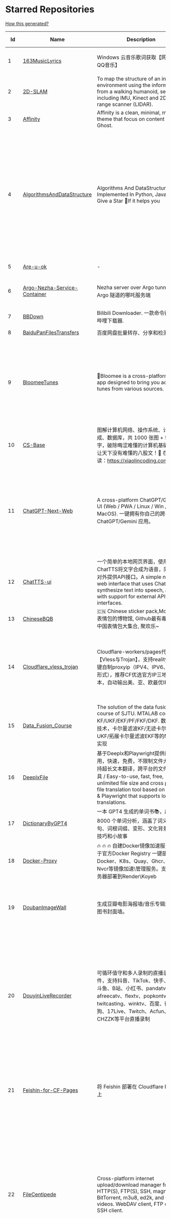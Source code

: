 # Starred Repositories  
[How this generated?](../master/USAGE.md)  
  
| Id 			| Name			| Description | Star Counts | Topics/Tags   | Last Updated 	|  
| ----------- | ----------- 	| ----------- | ----------- | ----------- 	| -----------   |  
|1|[163MusicLyrics](https://github.com/jitwxs/163MusicLyrics.git)|Windows 云音乐歌词获取【网易云、QQ音乐】|2077|neteasecloud, lyrics, 163music, srt, qqmusic|25-8-2024|  
|2|[2D-SLAM](https://github.com/Pontusun/2D-SLAM.git)|To map the structure of an indoor environment using the information from a walking humanoid, sensors including IMU, Kinect and 2D laser range scanner (LIDAR).|14||2-4-2015|  
|3|[Affinity](https://github.com/Showfom/Affinity.git)|Affinity is a clean, minimal, modern theme that focus on content for Ghost.|137|ghost, ghost-theme, ghost-themes|16-12-2019|  
|4|[AlgorithmsAndDataStructure](https://github.com/Py-Contributors/AlgorithmsAndDataStructure.git)|Algorithms And DataStructure Implemented In Python, Java & CPP, Give a Star 🌟If it helps you|945|data-structures, algorithms-and-data-structures, python-data-structures, python-algorithms, backtracking-algorithm, linkedlist, algorithm, cpp, python, algorithms, open-source, java, javascript, python3, computer-science|2-6-2024|  
|5|[Are-u-ok](https://github.com/AUK9527/Are-u-ok.git)|-|9126||13-8-2024|  
|6|[Argo-Nezha-Service-Container](https://github.com/fscarmen2/Argo-Nezha-Service-Container.git)|Nezha server over Argo tunnel 使用 Argo 隧道的哪吒服务端|635|nezha, probe, argo, cloudflared, paas, tunnel, vps|24-9-2024|  
|7|[BBDown](https://github.com/nilaoda/BBDown.git)|Bilibili Downloader. 一款命令行式哔哩哔哩下载器.|9775|downloader|1-9-2024|  
|8|[BaiduPanFilesTransfers](https://github.com/hxz393/BaiduPanFilesTransfers.git)|百度网盘批量转存、分享和检测工具|1475|baidu, gui, windows|25-10-2024|  
|9|[BloomeeTunes](https://github.com/HemantKArya/BloomeeTunes.git)|🌸Bloomee is a cross-platform music app designed to bring you ad-free tunes from various sources. 🌼🎵|385|android, android-app, bloc, flutter, flutter-apps, just-audio, music, music-player, saavn, youtube, downloader, spotify, music-client, windows, dart, hacktoberfest|16-10-2024|  
|10|[CS-Base](https://github.com/xiaolincoder/CS-Base.git)|图解计算机网络、操作系统、计算机组成、数据库，共 1000 张图 + 50 万字，破除晦涩难懂的计算机基础知识，让天下没有难懂的八股文！🚀 在线阅读：https://xiaolincoding.com  |14462|java, cpp, python, c, golang, linux, network, tcp|30-8-2024|  
|11|[ChatGPT-Next-Web](https://github.com/ChatGPTNextWeb/ChatGPT-Next-Web.git)|A cross-platform ChatGPT/Gemini UI (Web / PWA / Linux / Win / MacOS). 一键拥有你自己的跨平台 ChatGPT/Gemini 应用。|76160|chatgpt, nextjs, vercel, webui, cross-platform, tauri, tauri-app, react, desktop, gemini, fe, gemini-pro, gemini-server, gemini-ultra, ollama, groq, claude, calclaude, gpt-4o|31-10-2024|  
|12|[ChatTTS-ui](https://github.com/jianchang512/ChatTTS-ui.git)|一个简单的本地网页界面，使用ChatTTS将文字合成为语音，同时支持对外提供API接口。A simple native web interface that uses ChatTTS to synthesize text into speech, along with support for external API interfaces.|6149|tts, chattts|29-8-2024|  
|13|[ChineseBQB](https://github.com/zhaoolee/ChineseBQB.git)|🇨🇳 Chinese sticker pack,More joy / 表情包的博物馆, Github最有毒的仓库, 中国表情包大集合, 聚欢乐~|12224||29-9-2024|  
|14|[Cloudflare_vless_trojan](https://github.com/yonggekkk/Cloudflare_vless_trojan.git)|Cloudflare-workers/pages代理脚本【Vless与Trojan】，支持reality协议一键自制proxyip（IPV4、IPV6、域名三形式），推荐CF优选官方IP三地区脚本，自动输出美、亚、欧最优IP|4776|cdn, vless, cloudflare-workers, v2ray, xray, ygkkk, cloudflare-pages, cloudflare, trojan, base64, clash-meta, sing-box, reality|30-10-2024|  
|15|[Data_Fusion_Course](https://github.com/ChangjingLiu/Data_Fusion_Course.git)|The solution of the data fusion  course of SJTU. MTALAB code for KF/UKF/EKF/PF/FKF/DKF. 数据融合技术，卡尔曼滤波KF/无迹卡尔曼滤波UKF/拓展卡尔曼滤波EKF等的MATLAB实现|68|kalman-filter, kalman|9-7-2023|  
|16|[DeeplxFile](https://github.com/infrost/DeeplxFile.git)|基于Deeplx和Playwright提供的简单易用，快速，免费，不限制文件大小，支持超长文本翻译，跨平台的文件翻译工具 / Easy-to-use, fast, free, unlimited file size and cross platform file translation tool based on Deeplx & Playwright that supports long text translations.|571||31-10-2024|  
|17|[DictionaryByGPT4](https://github.com/Ceelog/DictionaryByGPT4.git)|一本 GPT4 生成的单词书📚，超过 8000 个单词分析，涵盖了词义、例句、词根词缀、变形、文化背景、记忆技巧和小故事|3708|gpt-4, gpt4|14-10-2024|  
|18|[Docker-Proxy](https://github.com/dqzboy/Docker-Proxy.git)|🔥 🔥 🔥 自建Docker镜像加速服务，基于官方Docker  Registry 一键部署Docker、K8s、Quay、Ghcr、Mcr、Nvcr等镜像加速\管理服务。支持免服务器部署到Render\Koyeb|1933|docker-proxy, docker-registry, gcr-registry|27-10-2024|  
|19|[DoubanImageWall](https://github.com/icue/DoubanImageWall.git)|生成豆瓣电影海报墙/音乐专辑封面墙/图书封面墙。|209|douban, douban-movie, douban-music, douban-crawler, douban-spider, douban-book|15-8-2024|  
|20|[DouyinLiveRecorder](https://github.com/ihmily/DouyinLiveRecorder.git)|可循环值守和多人录制的直播录制软件，支持抖音、TikTok、快手、虎牙、斗鱼、B站、小红书、pandatv、afreecatv、flextv、popkontv、twitcasting、winktv、百度、微博、酷狗、17Live、Twitch、Acfun、CHZZK等平台直播录制|4803|douyin-live, video-downloader, douyin-api, douyulive, live-recorder, tiktok-api, tiktoklive, spider, afreecatv, douyin, tiktok, flextv, twitcasting, pandatv, douyu, huya, weibo-live, twitch, showroom-live, acfun-live|30-10-2024|  
|21|[Feishin-for-CF-Pages](https://github.com/GenshinMinecraft/Feishin-for-CF-Pages.git)|将 Feishin 部署在 Cloudflare Pages 上|15|cloudflare, cloudflare-pages, jellyfin, jellyfin-client, jellyfin-web, music-library, music-player, navidrome, navidrome-client|5-10-2024|  
|22|[FileCentipede](https://github.com/filecxx/FileCentipede.git)|Cross-platform internet upload/download manager for HTTP(S), FTP(S), SSH, magnet-link, BitTorrent, m3u8, ed2k, and online videos.  WebDAV client, FTP client, SSH client.|7657|bittorrent-client, download-manager, download-videos, bt, magnet, libtorrent, http-client, ftp-client, download, video-downloader, stream-downloader, torrent, qbittorrent, transmission, webdav-client, ssh-client, m3u8, remote-download, qt|25-10-2024|  
|23|[FileCodeBox](https://github.com/vastsa/FileCodeBox.git)|文件快递柜-匿名口令分享文本，文件，像拿快递一样取文件（FileCodeBox - File Express Cabinet - Anonymous Passcode Sharing Text, Files, Like Taking Express Delivery for Files）|4015|python, anonymous, fastapi, tool, filecodebox|16-10-2024|  
|24|[FreeControl](https://github.com/pdone/FreeControl.git)|在PC上控制Android设备|1966|android, adb, scrcpy|19-7-2024|  
|25|[GoMusic](https://github.com/Bistutu/GoMusic.git)|迁移网易云/QQ音乐歌单至 Apple/Youtube/Spotify Music|934||4-10-2024|  
|26|[HackSTLinkUpgrade](https://github.com/armink/HackSTLinkUpgrade.git)|暴力升级你的 ST-Link 及 STM32CubeIDE|97|st-link, stm32, stcubeide, cubeide|4-12-2022|  
|27|[IPDB](https://github.com/ymyuuu/IPDB.git)|Cloudflare反代优选IP库|1431||31-10-2024|  
|28|[Implementation-of-Hector-SLAM-and-Autonomous-Navigation](https://github.com/Badri-R-S/Implementation-of-Hector-SLAM-and-Autonomous-Navigation.git)|Designed a mobile robot controlled using Raspberry Pi. Used hector mapping and AMCL to map the environment and localize the robot. Dijkstra Algorithm was used to autonomously navigate the robot.|2|amcl, hector-slam, ros, slam|13-11-2022|  
|29|[InnerTune](https://github.com/z-huang/InnerTune.git)|A Material 3 YouTube Music client for Android|4578|music, music-player, youtube, android, youtube-music, material-design, materialyou, innertube|29-10-2024|  
|30|[Matsuri](https://github.com/MatsuriDayo/Matsuri.git)|Matsuri (茉莉) / V2Ray / universal proxy toolchain for Android / Fork of SagerNet|2527|android, shadowsocks, v2ray, anticensorship|30-6-2023|  
|31|[MixTeX-Latex-OCR](https://github.com/RQLuo/MixTeX-Latex-OCR.git)|MixTeX multimodal LaTeX, ZhEn, and, Table OCR. It performs efficient CPU-based inference in a local offline on Windows.|801|computer-vision, deep-learning, latex, machine-learning, ocr, onnx, python|1-10-2024|  
|32|[Motrix](https://github.com/agalwood/Motrix.git)|A full-featured download manager.|45555|motrix, aria2, download-manager, macos, windows, linux, bittorrent, magnet, electron, bt, mac, download, torrent|7-6-2023|  
|33|[MouseClickTool](https://github.com/lalakii/MouseClickTool.git)|简单好用的鼠标连点器，体积小巧，性能好好的~鼠标连点器，当前版本体积仅16KB。|356|mouseclick, mouse, mouseclicker, autoclicker|26-10-2024|  
|34|[NaiveProxy-yg](https://github.com/yonggekkk/NaiveProxy-yg.git)|NaiveProxy多功能一键脚本，全网独家的多端口复用功能、自定义伪装站|311|acme, naiveproxy, warp, ygkkk|18-12-2023|  
|35|[NotionNext](https://github.com/tangly1024/NotionNext.git)|使用 NextJS + Notion API 实现的，支持多种部署方案的静态博客，无需服务器、零门槛搭建网站，为Notion和所有创作者设计。 (A static blog built with NextJS and Notion API, supporting multiple deployment options. No server required, zero threshold to set up a website. Designed for Notion and all creators.)|7733|tailwindcss, vercel, nextjs, react, blog, notion, zeabur|31-10-2024|  
|36|[Oracle-server-keep-alive-script](https://github.com/spiritLHLS/Oracle-server-keep-alive-script.git)|服务器资源占用脚本(甲骨文服务器保活脚本)(Oracle Server Keep Alive Script)|1625|alive, centos, debian, oracle, redhat, server, ubuntu, bash, oracle-cloud, dynamic, speedtest-cli, speedtest-go|22-10-2023|  
|37|[Oracle_OneKey_Active](https://github.com/Mrmineduce21/Oracle_OneKey_Active.git)|为了应对甲骨文最新回收机制而作的垃圾脚本|301||15-3-2023|  
|38|[PT-Plugin-Plus](https://github.com/pt-plugins/PT-Plugin-Plus.git)|PT 助手 Plus，为 Microsoft Edge、Google Chrome、Firefox 浏览器插件（Web Extensions），主要用于辅助下载 PT 站的种子。|6883|chrome-extension, firefox-addon, web-extension, edge-extension|3-10-2024|  
|39|[PathPlanning](https://github.com/zhm-real/PathPlanning.git)|Common used path planning algorithms with animations.|8005|astar, anytime-repairing-astar, learning-realtime-astar, realtime-adaptive-astar, lifelong-planning-astar, dstar, dstar-lite, anytime-dstar, rrt, rrt-star, rrt-connect, dynamic-rrt, extended-rrt, informed-rrt-star, fast-marching-trees, rrt-star-smart, batch-informed-trees, path-planning|14-12-2020|  
|40|[ROS-Autonomous-Robot](https://github.com/Abinay-Brown/ROS-Autonomous-Robot.git)|Autonomous Differential Drive Robot equipped with LIDAR AND IMU uses Hector-SLAM for mapping and ROS Navigation Stack to navigate autonomously|9||27-7-2023|  
|41|[Rin](https://github.com/openRin/Rin.git)|⚡Dynamic blog based on Cloudflare Pages + Workers + D1 + R2|1529|blog, bun, bunjs, framework, web, cloudflare, cloudflare-workers, elysiajs, react|22-10-2024|  
|42|[STranslate](https://github.com/ZGGSONG/STranslate.git)|A ready-to-use, ready-to-go translation ocr tool developed by WPF/WPF 开发的一款即开即用、即用即走的翻译、OCR工具|1995|deepl, wpf, mvvm, bing, openai, ocr, paddleocr, stranslate|29-10-2024|  
|43|[Shadowrocket-ADBlock-Rules](https://github.com/h2y/Shadowrocket-ADBlock-Rules.git)|提供多款 Shadowrocket 规则，带广告过滤功能。用于 iOS 未越狱设备选择性地自动翻墙。|15642|shadowrocket, surge, gfw, shadowsocks, shadowsocksr, ssr, proxy|12-4-2021|  
|44|[SteamTools](https://github.com/BeyondDimension/SteamTools.git)|🛠「Watt Toolkit」是一个开源跨平台的多功能 Steam 工具箱。|20171|steam, csharp, dotnet, wpf, mvvm, xaml, avalonia, avaloniaui, dotnetcore, cross-platform, steamtools, linux-app, windows-app, macos-app, ios-app, android-app, crossplatform|21-10-2024|  
|45|[TVBox](https://github.com/2hacc/TVBox.git)|TVBox 网络接口，更新速度快，接口访问速度快且稳定！|4783|tvbox|29-3-2024|  
|46|[Telegraph-Image](https://github.com/cf-pages/Telegraph-Image.git)|Image Hosting solution, Flickr/imgur alternative, make it easy for users to share their images. Using Cloudflare Pages and Telegraph.|3368|cloudflare, cloudflare-pages, flickr, image, image-host, image-hosting, image-sharing, imgur, serverless, telegraph, upload-images|26-9-2024|  
|47|[ToastFish](https://github.com/Uahh/ToastFish.git)|一个利用摸鱼时间背单词的软件。|5295||27-1-2023|  
|48|[Umi-OCR](https://github.com/hiroi-sora/Umi-OCR.git)|OCR software, free and offline. 开源、免费的离线OCR软件。支持截屏/批量导入图片，PDF文档识别，排除水印/页眉页脚，扫描/生成二维码。内置多国语言库。|26875|paddleocr, ocr, ocr-python, umi-ocr, qml, qt, screenshot|18-10-2024|  
|49|[UnblockNeteaseMusic](https://github.com/nondanee/UnblockNeteaseMusic.git)|Revive unavailable songs for Netease Cloud Music|17419|netease-cloud-music, unblocker, proxy-server|22-12-2020|  
|50|[VipVideo](https://github.com/iodefog/VipVideo.git)|各大网站vip视频、世界杯直播（CCTV5）免费观看 - Mac版。付费电影，VIP会员剧等，去广告播放。自用视频或者电影URL，音乐破解URL，CCTV等电视播放URL，爱奇艺、腾讯视频、芒果视频、bilibili、美剧、韩剧、日剧、音乐破解|3140||18-1-2023|  
|51|[WorkerVless2sub](https://github.com/cmliu/WorkerVless2sub.git)|这个是一个将 Cloudflare Workers - VLESS 搭配 自建优选域名 的 订阅生成器|3602||20-10-2024|  
|52|[X-TRACK](https://github.com/FASTSHIFT/X-TRACK.git)|A GPS bicycle speedometer that supports offline maps and track recording |5514|gps, gps-tracking, bicycle, speedometer, offline-maps, mcu, lvgl, mvp, gpx|27-9-2024|  
|53|[Y-TOC](https://github.com/struy-cn/Y-TOC.git)|-|103||24-3-2024|  
|54|[YYeTsBot](https://github.com/tgbot-collection/YYeTsBot.git)|🎬 人人影视 机器人和网站，包含人人影视全部资源以及众多网友的网盘分享|14201|yyets, telegram-bot, movies, tv-shows, bot, zimuxia|21-7-2024|  
|55|[alidrive-uploader-for-baota](https://github.com/aoaostar/alidrive-uploader-for-baota.git)|阿里云盘上传宝塔插件|102||28-7-2022|  
|56|[aliyundrive-webdav](https://github.com/messense/aliyundrive-webdav.git)|阿里云盘 WebDAV 服务|9618|aliyundrive, aliyundrive-client, webdav-server, openwrt-package, luci-app|23-7-2024|  
|57|[aria2](https://github.com/aria2/aria2.git)|aria2 is a lightweight multi-protocol & multi-source, cross platform download utility operated in command-line. It supports HTTP/HTTPS, FTP, SFTP, BitTorrent and Metalink.|35671|cpp11, http, ftp, sftp, bittorrent, rpc, download, metalink|30-6-2024|  
|58|[awesome-cloudflare](https://github.com/zhuima/awesome-cloudflare.git)|⛅️ 精选的 Cloudflare 工具、开源项目、指南、博客和其他资源列表。/ ⛅️ A curated list of Cloudflare tools, open source projects, guides, blogs and other resources.|8531||29-10-2024|  
|59|[awesome-english-ebooks](https://github.com/hehonghui/awesome-english-ebooks.git)|经济学人(含音频)、纽约客、卫报、连线、大西洋月刊等英语杂志免费下载,支持epub、mobi、pdf格式, 每周更新|21895|download, ebooks, economist, economist-ebooks, new-yorker, pdf|25-10-2024|  
|60|[awesome-social-media-downloader](https://github.com/DangJin/awesome-social-media-downloader.git)|👿 收录了一些能够免费下载油管、B 站、抖音等平台视频的下载工具。Some download tools that can freely download videos from platforms such as YouTube, Bilibili, Douyin, etc. have been included.|1074|downloader, bilibili-download, iqiyi, video, youku, youtube-dl|24-6-2024|  
|61|[awesome-testflight-link](https://github.com/pluwen/awesome-testflight-link.git)|Collection of Testflight public app link（iOS/iPad OS/macOS）。|3652|testflight, app, collection, ios, iphone, ipad, macos|30-10-2024|  
|62|[awesome-toolbox-chinese](https://github.com/bestxtools/awesome-toolbox-chinese.git)|🧰 优秀工具箱集合 - 收集，推荐好用、优秀的工具箱。工具箱大全。  https://awesome-toolbox-chinese.bestxtools.com/   https://😎🧰.bestxtools.com/|1007|toolbox, toolboxes, tools, awesome-list, awesome, awesome-toolbox, awesome-tools, online-tools, online-tools-websites, bestxtools|28-8-2023|  
|63|[bili2text](https://github.com/lanbinshijie/bili2text.git)|Bilibili视频转文字，一步到位，输入链接即可使用|581||31-10-2024|  
|64|[biliup](https://github.com/biliup/biliup.git)|全自动录播、直播录制、分p投稿工具，支持twitch、ytb频道搬运。|3346|bilibili, huya, douyu, douyin, bilibiliupload, youtube, twitch, downloader, download|26-10-2024|  
|65|[cashbook](https://github.com/dingdangdog/cashbook.git)|Docker部署的Web记账本。|76|cashbook, web, docker, ledger|30-10-2024|  
|66|[clash-verge-rev](https://github.com/clash-verge-rev/clash-verge-rev.git)|Continuation of Clash Verge - A Clash Meta GUI based on Tauri (Windows, MacOS, Linux)|36882|clash, clash-meta, clash-verge, linux, mac, tauri-app, windows, mihomo|30-10-2024|  
|67|[cloudflare](https://github.com/ip-scanner/cloudflare.git)|-|3694||14-2-2024|  
|68|[cloudflare_temp_email](https://github.com/dreamhunter2333/cloudflare_temp_email.git)|CloudFlare free temp domain email 免费收发 临时域名邮箱 支持附件 IMAP SMTP TelegramBot|2455|cloudflare-email, cloudflare-pages, cloudflare-workers, email, free|27-9-2024|  
|69|[dijkstras-algorithm](https://github.com/mburst/dijkstras-algorithm.git)|Implementations of Dijkstra's shortest path algorithm in different languages|526||21-2-2023|  
|70|[echarts](https://github.com/apache/echarts.git)|Apache ECharts is a powerful, interactive charting and data visualization library for browser|60526|echarts, data-visualization, charts, charting-library, visualization, apache, data-viz, canvas, svg|30-10-2024|  
|71|[eno-music](https://github.com/cloudflypeng/eno-music.git)|-|492||30-10-2024|  
|72|[extract_forward_tgbot](https://github.com/AhFeil/extract_forward_tgbot.git)|存储转发给它的消息，并能推送到网页，方便查看编辑信息，附带拼接图片、视频转 GIF 功能。 Store the messages forwarded to it, and be able to push them to the web page, for easy viewing and editing of the information.|103|python3, telegram-bot|22-6-2024|  
|73|[fideo-live-record](https://github.com/chenfan0/fideo-live-record.git)|A convenient live broadcast recording software! Supports Tiktok, Youtube, Twitch, Bilibili, Bigo!(一款方便的直播录制软件! 支持tiktok, youtube, twitch, 抖音，虎牙，斗鱼，快手，微博，网易cc，bilibili，花椒, 淘宝, 京东) |1023|douyin, douyu, ffmpeg, live-record, mac, tiktok, twitch, window, youtube, bigo, taobao, weibo, huya|30-10-2024|  
|74|[free](https://github.com/freefq/free.git)|翻墙、免费翻墙、免费科学上网、免费节点、免费梯子、免费ss/v2ray/trojan节点、蓝灯、谷歌商店、翻墙梯子|36930|fanqiang, v2ray, lantern, trojan, freefq, gfw, vmess, bulink, vpn, shadowsocks|6-2-2024|  
|75|[fusion](https://github.com/0x2E/fusion.git)|A lightweight, self-hosted friendly RSS aggregator and reader|1090|rss, rss-aggregator, rss-reader, self-hosted|29-9-2024|  
|76|[get_jobs](https://github.com/loks666/get_jobs.git)|💼【AI找工作助手】全平台自动投简历脚本：(boss、前程无忧、猎聘、拉勾、智联招聘)|755|resume, submit, voluntarily|31-10-2024|  
|77|[get_subscribe](https://github.com/ermaozi/get_subscribe.git)|✈️ 免费机场  / 免费VPN -> 自动获取免 clash/v2ray/trojan/sr/ssr 订阅链接，间隔12小时持续更新   科学上网   翻墙|6896|clash, v2ray, trojan, trojan-go, sr, ssr, android, vpn|31-10-2024|  
|78|[halo](https://github.com/halo-dev/halo.git)|强大易用的开源建站工具。|33920|halo, cms, halocms, content-management-system, blog, blog-engine|31-10-2024|  
|79|[haoruanfenxiang](https://github.com/yoyodadada/haoruanfenxiang.git)|好软分享|4231||30-10-2024|  
|80|[hector_slam_Ceres](https://github.com/wenbowen123/hector_slam_Ceres.git)|"Localization and Perception for Control and Decision-Making of a Low-Speed Autonomous Shuttle in a Campus Pilot Deployment." SAE International Journal of Connected and Automated Vehicles 1, no. 12-01-02-0003 (2018).|23|slam, robotics, self-driving-car, ceres-solver|21-4-2019|  
|81|[hexo](https://github.com/hexojs/hexo.git)|A fast, simple & powerful blog framework, powered by Node.js.|39443|hexo, javascript, nodejs, static-site-generator, typescript|14-10-2024|  
|82|[hexo-pro](https://github.com/wuzheng228/hexo-pro.git)|-|61||28-9-2024|  
|83|[hexo.github.io](https://github.com/wuhu-pig/hexo.github.io.git)|-|1||27-8-2024|  
|84|[html5-speedtest](https://github.com/insoxin/html5-speedtest.git)|一个基于HTML5的Speedtest 开源速度测试(服务器网速)只有9kb的精简汉化|112|html5-speedtest, speedtest|20-9-2019|  
|85|[iptv-sources](https://github.com/HerbertHe/iptv-sources.git)|Autoupdate iptv sources|6504|iptv, iptv-channels, iptv-m3u, m3u, kodi, tvbox, diyp, docker|7-9-2024|  
|86|[iptv-sources](https://github.com/wuhu-pig/iptv-sources.git)|自动抓取更新iptv源 Autoupdate iptv sources|1||17-12-2023|  
|87|[jpg2gif](https://github.com/hellodk34/jpg2gif.git)|把telegram导出的jpg/jpeg/png静态表情图片转换成微信能够导入的.gif文件|84|sticker, stickers, telegram|10-4-2024|  
|88|[keyword_alert_bot](https://github.com/Hootrix/keyword_alert_bot.git)|telegram keyword alert bot ⏰|253|telegram-bot, bot, python, telegram, docker, sqlite|11-7-2024|  
|89|[live](https://github.com/wwb521/live.git)|更新高质量电视直播源，欢迎大家使用，永久免费|1839||24-10-2024|  
|90|[lottie-converter](https://github.com/ed-asriyan/lottie-converter.git)|Converts Lottie Animations (.json / .lottie) and Telegram stickers (*.tgs) to GIF / PNG / APNG / WEBP / WEBM|819|tgs, telegram, gif, sticker, lottie, stickers, animated-stickers, gifski, webp, apng, png, tgs-to-apng, tgs-to-gif, tgs-to-png, tgs-to-webp, lottie-to-apng, lottie-to-gif, lottie-to-webp, lottie-to-webm, webm|29-9-2024|  
|91|[matlab_motion_planning](https://github.com/ai-winter/matlab_motion_planning.git)|Motion planning and Navigation of AGV/AMR：matlab implementation of Dijkstra, A*, Theta*, JPS, D*, LPA*, D* Lite, RRT, RRT*, RRT-Connect, Informed RRT*, ACO, Voronoi, PID, LQR, MPC, APF, RPP, DWA, DDPG, Bezier, B-spline, Dubins, Reeds-Shepp etc.|313|a-star, d-star, dijkstra, dynamic-window-approach, informed-rrt-star, jump-point-search, motion-planning, rrt, rrt-connect, rrt-star, ant-colony-optimization, pid-control, voronoi, theta-star, artificial-potential-field, lqr-controller, mpc-control|8-2-2024|  
|92|[mdx-notes](https://github.com/maqi1520/mdx-notes.git)|⛷ Cross-platform note-taking software, public layout editor, using MDX ⛷ 跨平台笔记软件，公众号排版编辑器，使用MDX来排版|1061|mdx, markdown-editor, markdown, nextjs, note-taking, notes|27-10-2024|  
|93|[mihomo](https://github.com/MetaCubeX/mihomo.git)|A simple Python Pydantic model for Honkai: Star Rail parsed data from the Mihomo API.|16316|honkai-star-rail, mihomo, python, star-rail-api|20-10-2024|  
|94|[n8n](https://github.com/n8n-io/n8n.git)|Free and source-available fair-code licensed workflow automation tool. Easily automate tasks across different services.|47977|automation, automated, ipaas, n8n, workflow, typescript, node, self-hosted, integrations, workflow-automation, cli, development, docker, low-code, low-code-development-platform, data-flow, integration-framework, apis, low-code-platform, no-code|31-10-2024|  
|95|[nekoray](https://github.com/MatsuriDayo/nekoray.git)|Qt based cross-platform GUI proxy configuration manager (backend: sing-box)|13137|linux, proxy, qt, shadowsocks, sing-box, trojan, v2ray, vless, vmess, windows|9-10-2024|  
|96|[new-pac](https://github.com/Alvin9999/new-pac.git)|翻墙-科学上网、自由上网、免费科学上网、免费翻墙、油管youtube、fanqiang、软件、VPN、一键翻墙浏览器，vps一键搭建翻墙服务器脚本/教程，免费shadowsocks/ss/ssr/v2ray/goflyway账号/节点，翻墙梯子，电脑、手机、iOS、安卓、windows、Mac、Linux、路由器翻墙、科学上网、youtube视频下载、美区apple id共享账号|55364|fanqiang, free-ssr, free-ss, ssr, shadowsocks, v2ray, gfw, shadowsocksr, ss, vmess, brook, goflyway, naiveproxy, freegate, kcptun, trojan, vpn, lantern|31-10-2024|  
|97|[ott](https://github.com/jianchang512/ott.git)|Api tool for local offline text translation supporting multiple languages/支持多语言的本地离线文字翻译api|445|translate, translation, translator|25-9-2024|  
|98|[pdf2docxserver](https://github.com/infrost/pdf2docxserver.git)|A server app to convert pdf to docx based on pdf2docx/ 基于 pdf2docx 将 pdf 转换为 docx 的服务程序|24||1-9-2024|  
|99|[plugins](https://github.com/typecho-fans/plugins.git)|Typecho Fans插件作品目录|1758|typecho, typecho-plugin, php, javascript|31-8-2024|  
|100|[qrcp](https://github.com/claudiodangelis/qrcp.git)|:zap: Transfer files over wifi from your computer to your mobile device by scanning a QR code without leaving the terminal.|9981|utility, golang, qrcode, cli, command-line|1-9-2024|  
|101|[radishes](https://github.com/radishes-music/radishes.git)|Cross-platform copyright-free music platform（跨平台的无版权的音乐平台）. 支持 windows / macos / linux / web|1101|radishes, music, electron, vue3, typescript, id3-writer, id3-reader, music-player, unblock, vip|26-5-2024|  
|102|[reference](https://github.com/jaywcjlove/reference.git)|为开发人员分享快速参考备忘清单(速查表)|12147|javascript, docker, npm, npm-package, semver, toml, typescript, cheatsheet, references, reactjs|29-10-2024|  
|103|[reinstall](https://github.com/bin456789/reinstall.git)|一键DD/重装脚本 (One-click reinstall OS on VPS)|2530|reinstall, vps, netboot, netinstall, boot, distro, grub, linux, operating-systems, os, windows, netinst, installer, iso, liveos, shell-script, alpine, alpine-linux, linux-distribution|31-10-2024|  
|104|[robot_pose_ekf](https://github.com/udacity/robot_pose_ekf.git)|The robot_pose_ekf ROS package applies sensor fusion on the robot IMU and odometry values to estimate its 3D pose.|368||8-12-2021|  
|105|[robot_pose_ekf](https://github.com/ros-planning/robot_pose_ekf.git)|robot_pose_ekf package for ROS Melodic and later|282||2-3-2021|  
|106|[robot_pose_ekf_learning](https://github.com/WinDistance/robot_pose_ekf_learning.git)|robot_pose_ekf 注释|5||20-11-2019|  
|107|[robot_pose_ekf_study](https://github.com/qianlima8888/robot_pose_ekf_study.git)|对ros下的robot_pose_ekf包源码依照个人理解添加注释|3||17-4-2019|  
|108|[rrt-algorithms](https://github.com/motion-planning/rrt-algorithms.git)|n-dimensional RRT, RRT* (RRT-Star)|615|geometry, rrt, rrt-star, algorithm, algorithms, random, motion-planning, tree|20-5-2024|  
|109|[scoutrobot](https://github.com/abelmeadows/scoutrobot.git)|We have successfully implemented the autonomous navigation of UAV with our custom python node using LiDAR ; 2D mapping with Hector SLAM and 3D mapping using Octomap algorithms in the ROS simulation environment. We also implemented an algorithm to manage the battery life of the UAV though which the UAV can use to return home when the battery-level drops down to a certain percentage.|52||27-4-2019|  
|110|[server](https://github.com/screego/server.git)|screen sharing for developers https://screego.net/|7748|webrtc, screensharing-tool, privacy, selfhosted, docker, go|11-10-2024|  
|111|[shuyuan](https://github.com/shidahuilang/shuyuan.git)|阅读书源-香色闺阁+阅读3.0书源+源阅读+爱阅书香+千阅+花火阅读+读不舍手+IPTV源+IPA巨魔应用=自动更新|5696|xiangsegige, reader, shuyuan, yuedu, aiyueshuxiang, yuanyuedu, iptv, ipa, trollstore, tts|31-10-2024|  
|112|[sing-box-yg](https://github.com/yonggekkk/sing-box-yg.git)|sing-box精装桶一键脚本【Hysteria2、Tuic5、Vless-reality、Vmess-ws/argo】：支持alpine系统、自签/acme双证书切换、Argo固定临时双隧道（可共存）、Psiphon赛风VPN（30个国家）分流功能；附singbox电脑网页客户端下载|2236|argo, clash-meta, hysteria2, sing-box, v2rayn, openclash, shadowrocket, cloudflared, acme, telegram-bot, geosite, v2ray, xray, tuic, warp, alpine, oblivion, psiphon|30-10-2024|  
|113|[sshwifty](https://github.com/nirui/sshwifty.git)|Web SSH & Telnet (WebSSH & WebTelnet client) 🔮|2412|webssh, webssh2, webtelnet, telnet, ssh|11-10-2024|  
|114|[starred-repo-toc](https://github.com/yks0000/starred-repo-toc.git)|Generates Markdown table for all Starred Repositories by a GitHub user.|38|starred-repositories, starred|31-10-2024|  
|115|[subconverter](https://github.com/tindy2013/subconverter.git)|Utility to convert between various subscription format|13167|clash, clashr, surge, quantumult, quantumultx, surfboard, v2ray, ss, ssr, regular-expression, gist, emoji, rename, subconverter|29-9-2024|  
|116|[tdl](https://github.com/iyear/tdl.git)|📥 A Telegram toolkit written in Golang|4401|telegram, downloader, telegram-api, download, bash|28-10-2024|  
|117|[telegram_media_downloader](https://github.com/tangyoha/telegram_media_downloader.git)|基于Dineshkarthik的项目， 电报视频下载，电报资源下载，跨平台，支持web查看下载进度 ，支持bot下发指令下载，支持下载已经加入的私有群但是限制下载的资源， telegram media download,Download media files from a telegram conversation/chat/channel up to 2GiB per file|2488|media-downloader, flask, cross-platform, downloader, telegram-bot, cosplatfrom|4-9-2024|  
|118|[tgState](https://github.com/csznet/tgState.git)|使用Telegram作为存储的文件外链系统，不限制文件大小和格式。|883|go, golang, telegram, telegram-bot, file, file-sharing, file-upload, filesystem, images, imageserver, img, storage, storage-api, storage-service, telegram-api, telegram-bot-api, telegrambot, vercel|18-4-2024|  
|119|[translators](https://github.com/zotero/translators.git)|Zotero Translators|1280||30-10-2024|  
|120|[v2rayN](https://github.com/2dust/v2rayN.git)|A GUI client for Windows, support Xray core and v2fly core and others|68879|windows, proxy, socks5, shadowsocks, trojan, v2ray, v2fly, xray, vmess, vless, xtls|31-10-2024|  
|121|[vaultwarden](https://github.com/dani-garcia/vaultwarden.git)|Unofficial Bitwarden compatible server written in Rust, formerly known as bitwarden_rs|38497|vaultwarden, bitwarden, rust, docker, rocket, hacktoberfest, bitwarden-rs|24-10-2024|  
|122|[vps-inventory-monitoring](https://github.com/546669204/vps-inventory-monitoring.git)|VPS库存监控系统 --- 实时把握库存信息|327||8-7-2019|  
|123|[warp-yg](https://github.com/yonggekkk/warp-yg.git)|warp多功能一键脚本，支持warp-go与wgcf切换，无限生成warp配置文件，支持升级warp+、warp团队账户，查看VPS本地IP、netflix、chatgpt解锁状态|3675|netflix, warp, warp-go, wgcf, cloudflare, ygkkk, chatgpt, socks5-proxy, warp-cli, vpn, endpoint, replit, wireguard|24-9-2024|  
|124|[wifi-cracking](https://github.com/brannondorsey/wifi-cracking.git)|Crack WPA/WPA2 Wi-Fi Routers with Airodump-ng and Aircrack-ng/Hashcat|11399|wifi, wpa2-cracking, aircrack-ng, hashcat, hacking, tutorial, cracking, password-cracking|18-5-2018|  
|125|[x-ui-yg](https://github.com/yonggekkk/x-ui-yg.git)|x-ui精简修改版脚本，集成argo固定临时双隧道（可共存）、Psiphon赛风VPN（30个国家）分流功能，支持部分节点聚合订阅、sing-box订阅、clash-meta订阅的配置输出|1924|x-ui, xray-core, socks5, wireguard, chatgpt, warp, argo, cloudflared, clash-meta, sing-box, alpine, httpupgrade, splithttp, oblivion, psiphon|29-10-2024|  
|126|[xiaomusic](https://github.com/hanxi/xiaomusic.git)|使用小爱音箱播放音乐，音乐使用 yt-dlp 下载。|1869|music, xiaoai, xiaoai-speaker, xiaomi, xiaomusic|31-10-2024|  
  
